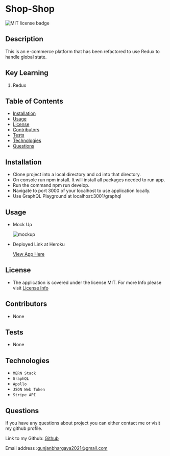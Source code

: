 # Shop-Shop

![MIT license badge](https://img.shields.io/badge/license-MIT-green)

## Description

This is an e-commerce platform that has been refactored to use Redux to handle global state.

## Key Learning

1. Redux

## Table of Contents

- [Installation](#Installation)
- [Usage](#Usage)
- [License](#License)
- [Contributors](#Contributors)
- [Tests](#Tests)
- [Technologies](#Technologies)
- [Questions](#Questions)

## Installation

- Clone project into a local directory and cd into that directory.
- On console run npm install. It will install all packages needed to run app.
- Run the command npm run develop.
- Navigate to port 3000 of your localhost to use application locally.
- Use GraphQL Playground at localhost:3001/graphql

## Usage

- Mock Up

  ![mockup](./client/src/assets/shop.gif)

- Deployed Link at Heroku

  [View App Here](https://my-shop-shop-01.herokuapp.com/)

## License

- The application is covered under the license MIT. For more Info please visit [License Info](https://opensource.org/licenses/MIT)

## Contributors

- None

## Tests

- None

## Technologies

- `MERN Stack`
- `GraphQL`
- `Apollo`
- `JSON Web Token`
- `Stripe API`

## Questions

If you have any questions about project you can either contact me or visit my github profile.

Link to my Github: [Github](https://github.com/gunjanb)

Email address :[gunjanbhargava2021@gmail.com](mailto:gunjanbhargava2021@gmail.com)

